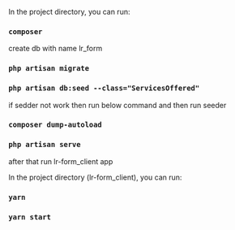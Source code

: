 In the project directory, you can run:

### `composer`

create db with name lr_form

### `php artisan migrate`

### `php artisan db:seed --class="ServicesOffered"`

if sedder not work then run below command and then run seeder

### `composer dump-autoload`

### `php artisan serve`

after that run lr-form_client app

In the project directory (lr-form_client), you can run:

### `yarn`

### `yarn start`
